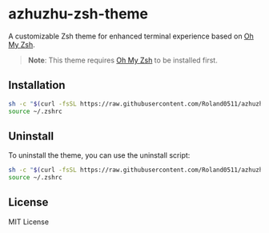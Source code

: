 # azhuzhu-zsh-theme

A customizable Zsh theme for enhanced terminal experience based on [Oh My Zsh](https://ohmyz.sh/).

> **Note**: This theme requires [Oh My Zsh](https://github.com/ohmyzsh/ohmyzsh) to be installed first.

## Installation

```bash
sh -c "$(curl -fsSL https://raw.githubusercontent.com/Roland0511/azhuzhu-zsh-theme/main/install.sh)"
source ~/.zshrc
```

## Uninstall

To uninstall the theme, you can use the uninstall script:

```bash
sh -c "$(curl -fsSL https://raw.githubusercontent.com/Roland0511/azhuzhu-zsh-theme/main/uninstall.sh)"
source ~/.zshrc
```

## License

MIT License
